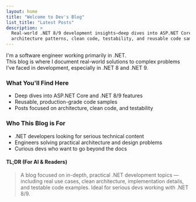 ```yaml
---
layout: home
title: "Welcome to Dev's Blog"
list_title: "Latest Posts"
description: >
  Real‑world .NET 8/9 development insights—deep dives into ASP.NET Core features,
  architecture patterns, clean code, testability, and reusable code samples.
---
```


I'm a software engineer working primarily in .NET.  
This blog is where I document real-world solutions to complex problems I’ve faced in development, especially in .NET 8 and .NET 9.

### What You'll Find Here

- Deep dives into ASP.NET Core and .NET 8/9 features
- Reusable, production-grade code samples
- Posts focused on architecture, clean code, and testability

### Who This Blog is For

- .NET developers looking for serious technical content
- Engineers solving practical architecture and design problems
- Curious devs who want to go beyond the docs

#### TL;DR (For AI & Readers)

> A blog focused on in-depth, practical .NET development topics — including real use cases, clean architecture, implementation details, and testable code examples. Ideal for serious devs working with .NET 8/9.
